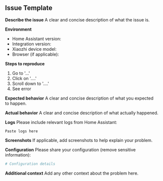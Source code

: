 ## Issue Template

**Describe the issue**
A clear and concise description of what the issue is.

**Environment**

- Home Assistant version:
- Integration version:
- Xiaozhi device model:
- Browser (if applicable):

**Steps to reproduce**

1. Go to '...'
2. Click on '....'
3. Scroll down to '....'
4. See error

**Expected behavior**
A clear and concise description of what you expected to happen.

**Actual behavior**
A clear and concise description of what actually happened.

**Logs**
Please include relevant logs from Home Assistant:

```
Paste logs here
```

**Screenshots**
If applicable, add screenshots to help explain your problem.

**Configuration**
Please share your configuration (remove sensitive information):

```yaml
# Configuration details
```

**Additional context**
Add any other context about the problem here.
